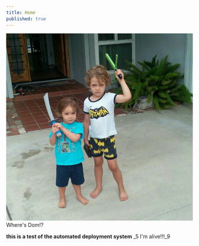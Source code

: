 ```yaml
---
title: Home
published: true
---
```


![](2015-09-01.jpg)  
Where's Dom!?

**this is a test of the automated deployment system**
_5 I'm alive!!!_9
